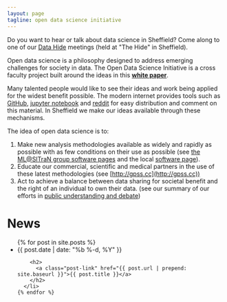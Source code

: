 ```yaml
---
layout: page
tagline: open data science initiative
---
```


Do you want to hear or talk about data science in Sheffield? Come along to one of our [Data Hide](/datahide/) meetings (held at "The Hide" in Sheffield).

Open data science is a philosophy designed to address emerging challenges for society in data. The Open Data Science Initiative is a cross faculty project built around the ideas in this [**white paper**](http://inverseprobability.com/2014/07/01/open-data-science). 

Many talented people would like to see their ideas and work being applied for the widest benefit possible. The modern internet provides tools such as [GitHub](https://github.com), [jupyter notebook](http://jupyter.org) and [reddit](http://reddit.com) for easy distribution and comment on this material. In Sheffield we make our ideas available through these mechanisms.

The idea of open data science is to:

1.  Make new analysis methodologies available as widely and rapidly as possible with as few conditions on their use as possible (see [the ML@SITraN group software pages](http://sheffieldml.github.io/software.html) and the local [software page](./software.html)).
2.  Educate our commercial, scientific and medical partners in the use of these latest methodologies (see [http://gpss.cc](http://gpss.cc))
3.  Act to achieve a balance between data sharing for societal benefit and the right of an individual to own their data. (see our summary of our efforts in [public understanding and debate](./public.html))


# News

<ul class="post-list">
    {% for post in site.posts %}
      <li>
        <span class="post-meta">{{ post.date | date: "%b %-d, %Y" }}</span>

        <h2>
          <a class="post-link" href="{{ post.url | prepend: site.baseurl }}">{{ post.title }}</a>
        </h2>
      </li>
    {% endfor %}
  </ul>


